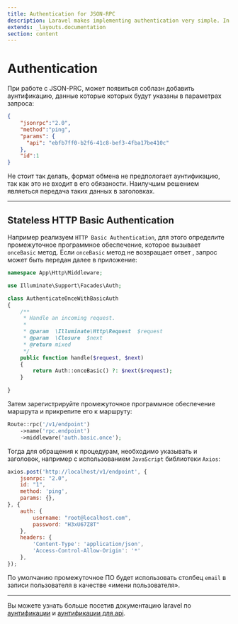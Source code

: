 ```yaml
---
title: Authentication for JSON-RPC
description: Laravel makes implementing authentication very simple. In fact, almost everything is configured for you out of the box.
extends: _layouts.documentation
section: content
---
```


# Authentication
 
При работе с JSON-PRC, может появиться соблазн добавить аунтификацию, 
данные которые которых будут указаны в параметрах запроса:
 
```json
{
    "jsonrpc":"2.0",
    "method":"ping",
    "params": {
      "api": "ebfb7ff0-b2f6-41c8-bef3-4fba17be410c"
    },
    "id":1
}
```

Не стоит так делать, формат обмена не предпологает аунтификацию, так как это не входит в его обязаности. Наилучшим решением являеться передача таких данных в заголовках.
 
 ----
 
## Stateless HTTP Basic Authentication 

Например реализуем `HTTP Basic Authentication`, для этого определите промежуточное программное обеспечение, которое вызывает `onceBasic` метод. Если `onceBasic` метод не возвращает ответ , запрос может быть передан далее в приложение:

```php
namespace App\Http\Middleware;

use Illuminate\Support\Facades\Auth;

class AuthenticateOnceWithBasicAuth
{
    /**
     * Handle an incoming request.
     *
     * @param  \Illuminate\Http\Request  $request
     * @param  \Closure  $next
     * @return mixed
     */
    public function handle($request, $next)
    {
        return Auth::onceBasic() ?: $next($request);
    }

}
```

Затем зарегистрируйте промежуточное программное обеспечение маршрута и прикрепите его к маршруту:

```php
Route::rpc('/v1/endpoint')
    ->name('rpc.endpoint')
    ->middleware('auth.basic.once');
```

Тогда для обращения к процедурам, необходимо указывать и заголовок, например c использованием `JavaScript` библиотеки `Axios`:

```javascript
axios.post('http://localhost/v1/endpoint', {
    jsonrpc: "2.0",
    id: "1",
    method: 'ping',
    params: {},
}, {
    auth: {
        username: "root@localhost.com",
        password: "H3xU67Z8T"
    },
    headers: {
        'Content-Type': 'application/json',
        'Access-Control-Allow-Origin': '*'
    },
});
```

По умолчанию промежуточное ПО будет использовать столбец `email` в записи пользователя в качестве «имени пользователя».

----

Вы можете узнать больше посетив документацию laravel по [аунтификации](https://laravel.com/docs/authentication) и [аунтификации для api](https://laravel.com/docs/api-authentication).
